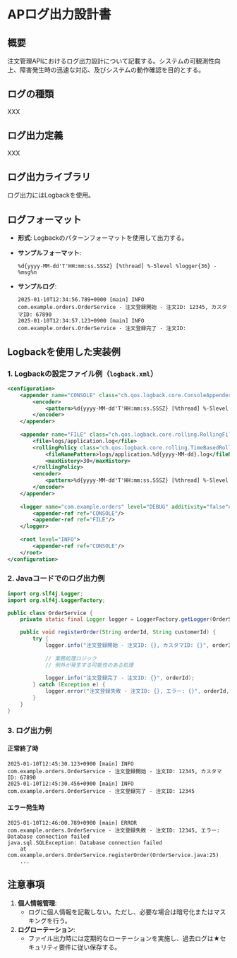 # APログ出力設計書

## 概要
注文管理APIにおけるログ出力設計について記載する。システムの可観測性向上、障害発生時の迅速な対応、及びシステムの動作確認を目的とする。

## ログの種類
XXX

## ログ出力定義
XXX

## ログ出力ライブラリ
ログ出力にはLogbackを使用。

## ログフォーマット
- **形式**: Logbackのパターンフォーマットを使用して出力する。
- **サンプルフォーマット**:
  ```
  %d{yyyy-MM-dd'T'HH:mm:ss.SSSZ} [%thread] %-5level %logger{36} - %msg%n
  ```

- **サンプルログ**:
  ```
  2025-01-10T12:34:56.789+0900 [main] INFO  com.example.orders.OrderService - 注文登録開始 - 注文ID: 12345, カスタマID: 67890
  2025-01-10T12:34:57.123+0900 [main] INFO  com.example.orders.OrderService - 注文登録完了 - 注文ID: 
  ```

## Logbackを使用した実装例
### 1. Logbackの設定ファイル例（`logback.xml`）
```xml
<configuration>
    <appender name="CONSOLE" class="ch.qos.logback.core.ConsoleAppender">
        <encoder>
            <pattern>%d{yyyy-MM-dd'T'HH:mm:ss.SSSZ} [%thread] %-5level %logger{36} - %msg%n</pattern>
        </encoder>
    </appender>
    
    <appender name="FILE" class="ch.qos.logback.core.rolling.RollingFileAppender">
        <file>logs/application.log</file>
        <rollingPolicy class="ch.qos.logback.core.rolling.TimeBasedRollingPolicy">
            <fileNamePattern>logs/application.%d{yyyy-MM-dd}.log</fileNamePattern>
            <maxHistory>30</maxHistory>
        </rollingPolicy>
        <encoder>
            <pattern>%d{yyyy-MM-dd'T'HH:mm:ss.SSSZ} [%thread] %-5level %logger{36} - %msg%n</pattern>
        </encoder>
    </appender>
    
    <logger name="com.example.orders" level="DEBUG" additivity="false">
        <appender-ref ref="CONSOLE"/>
        <appender-ref ref="FILE"/>
    </logger>
    
    <root level="INFO">
        <appender-ref ref="CONSOLE"/>
    </root>
</configuration>
```

### 2. Javaコードでのログ出力例
```java
import org.slf4j.Logger;
import org.slf4j.LoggerFactory;

public class OrderService {
    private static final Logger logger = LoggerFactory.getLogger(OrderService.class);

    public void registerOrder(String orderId, String customerId) {
        try {
            logger.info("注文登録開始 - 注文ID: {}, カスタマID: {}", orderId, customerId);
            
            // 業務処理ロジック
            // 例外が発生する可能性のある処理
            
            logger.info("注文登録完了 - 注文ID: {}", orderId);
        } catch (Exception e) {
            logger.error("注文登録失敗 - 注文ID: {}, エラー: {}", orderId, e.getMessage(), e);
        }
    }
}
```

### 3. ログ出力例
#### 正常終了時
```
2025-01-10T12:45:30.123+0900 [main] INFO  com.example.orders.OrderService - 注文登録開始 - 注文ID: 12345, カスタマID: 67890
2025-01-10T12:45:30.456+0900 [main] INFO  com.example.orders.OrderService - 注文登録完了 - 注文ID: 12345
```

#### エラー発生時
```
2025-01-10T12:46:00.789+0900 [main] ERROR com.example.orders.OrderService - 注文登録失敗 - 注文ID: 12345, エラー: Database connection failed
java.sql.SQLException: Database connection failed
    at com.example.orders.OrderService.registerOrder(OrderService.java:25)
    ...
```

## 注意事項
1. **個人情報管理**:
   - ログに個人情報を記載しない。ただし、必要な場合は暗号化またはマスキングを行う。
1. **ログローテーション**:
   - ファイル出力時には定期的なローテーションを実施し、過去ログは★セキュリティ要件に従い保存する。

